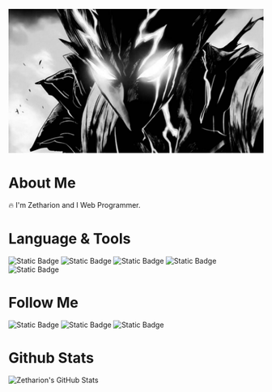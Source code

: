 [<img src="https://github.com/Zetharionn/zetharionn/blob/main/assets/header.jpg">]()

# About Me
🔥 I'm Zetharion and I Web Programmer. 


# Language & Tools
![Static Badge](https://img.shields.io/badge/C++-black?logo=CPlusPlus&logoColor=blue)
![Static Badge](https://img.shields.io/badge/HTML-black?logo=HTML5&logoColor=red)
![Static Badge](https://img.shields.io/badge/CSS-black?logo=CSS3&logoColor=blue)
![Static Badge](https://img.shields.io/badge/JS-black?logo=JavaScript&logoColor=yellow)
![Static Badge](https://img.shields.io/badge/Python-black?logo=Python&logoColor=green)

# Follow Me
![Static Badge](https://img.shields.io/badge/Github-black?logo=github&link=https%3A%2F%2Fgithub.com%2FZetharionn) 
![Static Badge](https://img.shields.io/badge/Discord-black?logo=discord&link=https%3A%2F%2Fdiscord.com%2Finvite%2FcVDHRHn48u) 
![Static Badge](https://img.shields.io/badge/Steam-black?logo=steam&link=https%3A%2F%2Fsteamcommunity.com%2Fid%2Fzethedd)

# Github Stats
![Zetharion's GitHub Stats](https://github-readme-stats.vercel.app/api?username=zetharion&theme=dark&show_icons=true)
